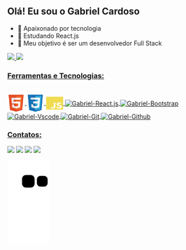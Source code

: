 ## Olá! Eu sou o Gabriel Cardoso


- 🔭 Apaixonado por tecnologia
- 🌱 Estudando React.js
- 🎯 Meu objetivo é ser um desenvolvedor Full Stack
<div>
    <a href="https://github.com/gabriell-c">
    <img height="180em" src="https://github-readme-stats.vercel.app/api/top-langs/?username=gabriell-c&layout=compact&langs_count=7&theme=dracula"/>
    <img height="180em" src="https://github-readme-stats.vercel.app/api?username=gabriell-c&show_icons=true&theme=dracula&include_all_commits=true&count_private=true"/>
</div>
    
### Ferramentas e Tecnologias:
 
<div style="display: inline_block"><br>
      <img align="center" alt="Gabriel-HTML" width="40" src="https://raw.githubusercontent.com/devicons/devicon/master/icons/html5/html5-original.svg">
      <img align="center" alt="Gabriel-CSS" width="40" src="https://raw.githubusercontent.com/devicons/devicon/master/icons/css3/css3-original.svg">
  <img align="center" alt="Gabriel-Js" height="30" width="40" src="https://raw.githubusercontent.com/devicons/devicon/master/icons/javascript/javascript-plain.svg">
  <img align="center" alt="Gabriel-React.js" width="40"src="https://cdn.jsdelivr.net/gh/devicons/devicon/icons/react/react-original.svg">
  <img align="center" alt="Gabriel-Bootstrap" width="40"src="https://cdn.jsdelivr.net/gh/devicons/devicon/icons/bootstrap/bootstrap-original.svg">
  <img align="center" alt="Gabriel-Vscode" width="40" src="https://cdn.jsdelivr.net/gh/devicons/devicon/icons/vscode/vscode-original.svg" />
  <img align="center" alt="Gabriel-Git" width="40"  src="https://cdn.jsdelivr.net/gh/devicons/devicon/icons/git/git-original.svg" />
  <img align="center" alt="Gabriel-Github" width="40" src="https://cdn.jsdelivr.net/gh/devicons/devicon/icons/github/github-original.svg" />
</div>
   
### Contatos:

<div>
 <a href = "mailto:gabri3lcardoso07@gmail.com"><img src="https://img.shields.io/badge/-Gmail-%23333?style=for-the-badge&logo=gmail&logoColor=white" target="_blank"></a>
 <a href="https://www.linkedin.com/in/dvdluiz91/" target="_blank"><img src="https://img.shields.io/badge/-LinkedIn-%230077B5?style=for-the-badge&logo=linkedin&logoColor=white" target="_blank"></a> 
 <a href="https://api.whatsapp.com/send?phone=5516992974306" target="_blank"><img src="https://img.shields.io/badge/WhatsApp-25D366?style=for-the-badge&logo=whatsapp&logoColor=white" target="_blank"></a>
 <a href="https://t.me/gabriellSC" target="_blank"><img src="https://img.shields.io/badge/Telegram-2CA5E0?style=for-the-badge&logo=telegram&logoColor=white" target="_blank"></a>
</div>
    
![Snake animation](https://github.com/gabriell-c/gabriell-c/blob/output/github-contribution-grid-snake.svg)

